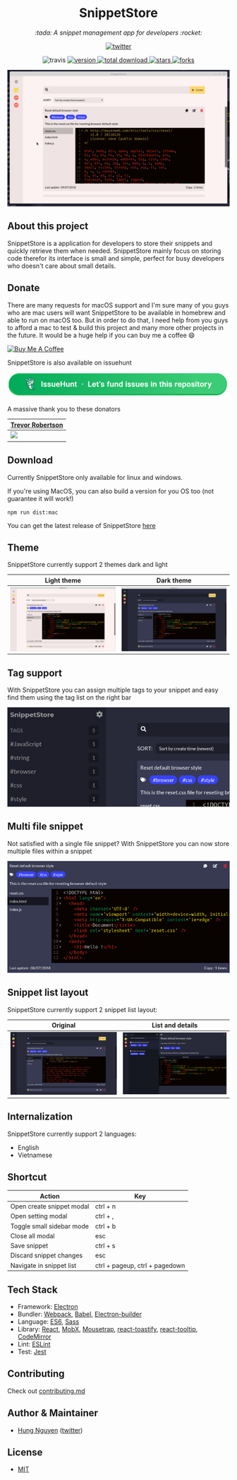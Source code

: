 <h1 align='center'>SnippetStore</h1>
<p align='center'>
<i>:tada: A snippet management app for developers :rocket:</i>
</p>
<p align='center'>
  <a href='https://twitter.com/intent/tweet?text=Wow!&hashtags=SnippetStore&url=https%3A%2F%2Fgithub.com%2FZeroX-DG%2FSnippetStore'>
    <img src="https://img.shields.io/twitter/url/https/github.com/ZeroX-DG/SnippetStore.svg?style=for-the-badge" alt="twitter">
  </a>
</p>
<p align='center'>
<img src='https://travis-ci.org/ZeroX-DG/SnippetStore.svg?branch=master' alt='travis'>
<a href='https://github.com/ZeroX-DG/SnippetStore/releases'>
  <img src='https://badge.fury.io/gh/ZeroX-DG%2FSnippetStore.svg' alt='version'>
</a>
<a href='https://github.com/ZeroX-DG/SnippetStore/releases'>
  <img src='https://img.shields.io/github/downloads/ZeroX-DG/SnippetStore/total.svg' alt='total download'>
</a>
<a href='https://github.com/ZeroX-DG/SnippetStore/stargazers'>
  <img src='https://img.shields.io/github/stars/ZeroX-DG/SnippetStore.svg' alt='stars'>
</a>
<a href='https://github.com/ZeroX-DG/SnippetStore/network'>
  <img src='https://img.shields.io/github/forks/ZeroX-DG/SnippetStore.svg' alt='forks'>
</a>
</p>

<p align='center'>
  <img src='resources/image/intro-gif.gif' />
</p>

## About this project

SnippetStore is a application for developers to store their snippets and quickly retrieve them when needed. SnippetStore mainly focus on storing code therefor its interface is small and simple, perfect for busy developers who doesn't care about small details.

## Donate

There are many requests for macOS support and I'm sure many of you guys who are mac users will want
SnippetStore to be available in homebrew and able to run on macOS too. But in order to do that, I need help from you guys to afford a mac to test & build this project and many more other projects in the future. It would be a huge help if you can buy me a coffee :smile:

<a href="https://www.buymeacoffee.com/hQteV8A" target="_blank"><img src="https://www.buymeacoffee.com/assets/img/custom_images/orange_img.png" alt="Buy Me A Coffee" style="height: auto !important;width: auto !important;" ></a>

SnippetStore is also available on issuehunt

[![issuehunt-image](https://github.com/BoostIO/issuehunt-materials/blob/master/issuehunt-badge@1x.png?raw=true)](https://issuehunt.io/repos/136717666)

A massive thank you to these donators

| [Trevor Robertson]                                             |
| -------------------------------------------------------------- |
| ![](https://avatars1.githubusercontent.com/u/597601?s=150&v=4) |

## Download

Currently SnippetStore only available for linux and windows.

If you're using MacOS, you can also build a version for you OS too (not guarantee it will work!)

```
npm run dist:mac
```

You can get the latest release of SnippetStore [here](https://github.com/ZeroX-DG/SnippetStore/releases)

## Theme

SnippetStore currently support 2 themes dark and light

| Light theme                                        | Dark theme                                        |
| -------------------------------------------------- | ------------------------------------------------- |
| <img src='resources/image/screenshot-light.png' /> | <img src='resources/image/screenshot-dark.png' /> |

## Tag support

With SnippetStore you can assign multiple tags to your snippet and easy find them using the tag list on the right bar

<p align='center'>
  <img src='resources/image/screenshot-tag.png'>
</p>

## Multi file snippet

Not satisfied with a single file snippet? With SnippetStore you can now store multiple files within a snippet

<p align='center'>
  <img src='resources/image/screenshot-multi-file.png'>
</p>

## Snippet list layout

SnippetStore currently support 2 snippet list layout:

| Original                                                     | List and details                                                    |
| ------------------------------------------------------------ | ------------------------------------------------------------------- |
| <img src='resources/image/screenshot-layout-original.png' /> | <img src='resources/image/screenshot-layout-list-and-detail.png' /> |

## Internalization

SnippetStore currently support 2 languages:

- English
- Vietnamese

## Shortcut

| Action                    | Key                            |
| ------------------------- | ------------------------------ |
| Open create snippet modal | ctrl + n                       |
| Open setting modal        | ctrl + ,                       |
| Toggle small sidebar mode | ctrl + b                       |
| Close all modal           | esc                            |
| Save snippet              | ctrl + s                       |
| Discard snippet changes   | esc                            |
| Navigate in snippet list  | ctrl + pageup, ctrl + pagedown |

## Tech Stack

- Framework: [Electron](https://electronjs.org/)
- Bundler: [Webpack](https://webpack.js.org/), [Babel](https://babeljs.io/), [Electron-builder](https://github.com/electron-userland/electron-builder)
- Language: [ES6](https://babeljs.io/learn-es2015/), [Sass](http://sass-lang.com/)
- Library: [React](https://reactjs.org/), [MobX](https://mobx.js.org/), [Mousetrap](https://craig.is/killing/mice), [react-toastify](https://fkhadra.github.io/react-toastify/), [react-tooltip](http://wwayne.com/react-tooltip/), [CodeMirror](https://github.com/codemirror/CodeMirror)
- Lint: [ESLint](https://eslint.org/)
- Test: [Jest](https://facebook.github.io/jest/)

## Contributing

Check out [contributing.md](contributing.md)

## Author & Maintainer

- [Hung Nguyen](https://github.com/ZeroX-DG) ([twitter](https://twitter.com/ZeroX_Hung))

## License

- [MIT](LICENSE)

[trevor robertson]: https://github.com/onetrev
